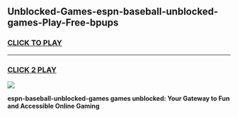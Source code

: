 
## Unblocked-Games-espn-baseball-unblocked-games-Play-Free-bpups
<h3>
<a href="https://premium76.site?title=espn-baseball-unblocked-games&ref=18A">CLICK TO PLAY</a></h3>
<hr>

<h3>
<a href="https://premium76.site?title=espn-baseball-unblocked-games&ref=18A">CLICK 2 PLAY</a>
  
</h3>

<a href="https://premium76.site?title=espn-baseball-unblocked-games&ref=18A"><img src="https://clearcache.store/games.png"></a>


**espn-baseball-unblocked-games games unblocked: Your Gateway to Fun and Accessible Online Gaming**
